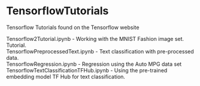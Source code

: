 # TensorflowTutorials
Tensorflow Tutorials found on the Tensorflow website

Tensorflow2Tutorial.ipynb - Working with the MNIST Fashion image set. Tutorial. <br>
TensorflowPreprocessedText.ipynb - Text classification with pre-processed data.<br>
TensorflowRegression.ipynb - Regression using the Auto MPG data set <br>
TensorflowTextClassificationTFHub.ipynb - Using the pre-trained embedding model TF Hub for text classification. <br>
